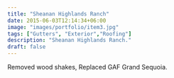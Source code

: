 ```yaml
---
title: "Sheanan Highlands Ranch"
date: 2015-06-03T12:14:34+06:00
image: "images/portfolio/item3.jpg"
tags: ["Gutters", "Exterior","Roofing"]
description: "Sheanan Highlands Ranch."
draft: false
---
```


Removed wood shakes, Replaced GAF Grand Sequoia.
